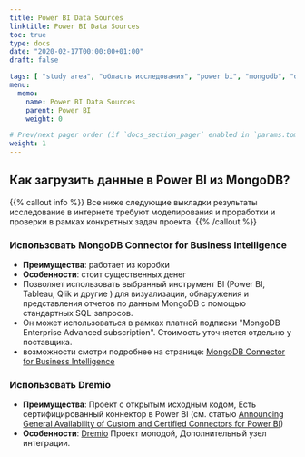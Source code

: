 ```yaml
---
title: Power BI Data Sources
linktitle: Power BI Data Sources
toc: true
type: docs
date: "2020-02-17T00:00:00+01:00"
draft: false

tags: [ "study area", "область исследования", "power bi", "mongodb", "dremio" ]
menu:
  memo:
    name: Power BI Data Sources
    parent: Power BI
    weight: 0

# Prev/next pager order (if `docs_section_pager` enabled in `params.toml`)
weight: 1
---
```


## Как загрузить данные в Power BI из MongoDB?

{{% callout info %}}
Все ниже следующие выкладки результаты исследование в интернете требуют моделирования и проработки и проверки в рамках конкретных задач проекта.
{{% /callout %}}

### Использовать MongoDB Connector for Business Intelligence

* **Преимущества**: работает из коробки
* **Особенности**: стоит существенных денег
* Позволяет использовать выбранный инструмент BI (Power BI, Tableau, Qlik и другие ) для визуализации, обнаружения и представления отчетов по данным MongoDB с помощью стандартных SQL-запросов.
* Он может использоваться в рамках платной подписки "MongoDB Enterprise Advanced subscription". Стоимость уточняется отдельно у поставщика.
* возможности смотри подробнее на странице: [MongoDB Connector for Business Intelligence](https://www.mongodb.com/products/bi-connector)

### Использовать Dremio

* **Преимущества**: Проект с открытым исходным кодом, Есть сертифицированный коннектор в Power BI (см. статью [Announcing General Availability of Custom and Certified Connectors for Power BI](https://powerbi.microsoft.com/ru-ru/blog/announcing-general-availability-of-custom-and-certified-connectors-for-power-bi/))
* **Особенности**: [Dremio](https://www.dremio.com/) Проект молодой, Дополнительный узел интеграции.
